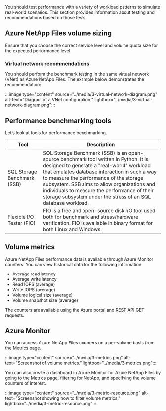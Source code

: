 You should test performance with a variety of workload patterns to simulate real-world scenarios. This section provides information about testing and recommendations based on those tests. 

## Azure NetApp Files volume sizing

Ensure that you choose the correct service level and volume quota size for the expected performance level.

### Virtual network recommendations

You should perform the benchmark testing in the same virtual network (VNet) as Azure NetApp Files. The example below demonstrates the recommendation:

:::image type="content" source="../media/3-virtual-network-diagram.png" alt-text="Diagram of a VNet configuration." lightbox="../media/3-virtual-network-diagram.png":::

## Performance benchmarking tools

Let’s look at tools for performance benchmarking. 

| Tool | Description |
| --- | ------ |
| SQL Storage Benchmark (SSB) | SQL Storage Benchmark (SSB) is an open-source benchmark tool written in Python. It is designed to generate a "real-world" workload that emulates database interaction in such a way to measure the performance of the storage subsystem. SSB aims to allow organizations and individuals to measure the performance of their storage subsystem under the stress of an SQL database workload. |
| Flexible I/O Tester (FIO) | FIO is a free and open-source disk I/O tool used both for benchmark and stress/hardware verification. FIO is available in binary format for both Linux and Windows. |

## Volume metrics

Azure NetApp Files performance data is available through Azure Monitor counters.
You can view historical data for the following information:

- Average read latency
- Average write latency
- Read IOPS (average)
- Write IOPS (average)
- Volume logical size (average)
- Volume snapshot size (average)

The counters are available using the Azure portal and REST API GET requests.

## Azure Monitor

You can access Azure NetApp Files counters on a per-volume basis from the Metrics page.

:::image type="content" source="../media/3-metrics.png" alt-text="Screenshot of volume metrics." lightbox="../media/3-metrics.png":::

You can also create a dashboard in Azure Monitor for Azure NetApp Files by going to the Metrics page, filtering for NetApp, and specifying the volume counters of interest.

:::image type="content" source="../media/3-metric-resource.png" alt-text="Screenshot showing how to filter volume metrics." lightbox="../media/3-metric-resource.png":::

